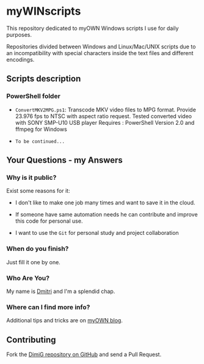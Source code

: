 myWINscripts
===========
This repository dedicated to myOWN Windows scripts I use for daily purposes.

Repositories divided between Windows and Linux/Mac/UNIX scripts due to an incompatibility
with special characters inside the text files and different encodings.

Scripts description
-------------------

### PowerShell folder

* `ConvertMKV2MPG.ps1`: Transcode MKV video files to MPG format. Provide 23.976 fps to NTSC 
   with aspect ratio request. Tested converted video with SONY SMP-U10 USB player
   Requires : PowerShell Version 2.0 and ffmpeg for Windows
   
* `To be continued...`

Your Questions - my Answers
---------------------------

### Why is it public?

Exist some reasons for it:

* I don't like to make one job many times and want to save it in the cloud.

* If someone have same automation needs he can contribute and improve this code
  for personal use.
  
* I want to use the `Git` for personal study and project collaboration

### When do you finish?

Just fill it one by one.

### Who Are You?

My name is [Dmitri][dimig] and I'm a splendid chap.

### Where can I find more info?

Additional tips and tricks are on [myOWN blog][homepage].

Contributing
------------

Fork the [DimiG repository on GitHub](https://github.com/dimig) and
send a Pull Request.


[homepage]:http://dimig.blogspot.com
[dimig]:http://dimig.blogspot.com
